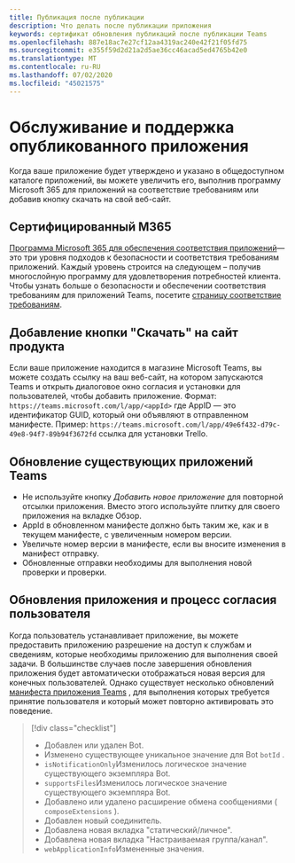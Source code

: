 ```yaml
---
title: Публикация после публикации
description: Что делать после публикации приложения
keywords: сертификат обновления публикаций после публикации Teams
ms.openlocfilehash: 887e18ac7e27cf12aa4319ac240e42f21f05fd75
ms.sourcegitcommit: e355f59d2d21a2d5ae36cc46acad5ed4765b42e0
ms.translationtype: MT
ms.contentlocale: ru-RU
ms.lasthandoff: 07/02/2020
ms.locfileid: "45021575"
---
```

# <a name="maintain-and-support-your-published-app"></a>Обслуживание и поддержка опубликованного приложения 

Когда ваше приложение будет утверждено и указано в общедоступном каталоге приложений, вы можете увеличить его, выполнив программу Microsoft 365 для приложений на соответствие требованиям или добавив кнопку скачать на свой веб-сайт.

## <a name="m365-certified"></a>Сертифицированный M365

[Программа Microsoft 365 для обеспечения соответствия приложений](./application-certification.md)— это три уровня подходов к безопасности и соответствия требованиям приложений. Каждый уровень строится на следующем – получив многослойную программу для удовлетворения потребностей клиента. Чтобы узнать больше о безопасности и обеспечении соответствия требованиям для приложений Teams, посетите [страницу соответствие требованиям](https://docs.microsoft.com/microsoft-365-app-certification/teams/teams-apps).

## <a name="add-a-download-button-to-your-product-site"></a>Добавление кнопки "Скачать" на сайт продукта

Если ваше приложение находится в магазине Microsoft Teams, вы можете создать ссылку на ваш веб-сайт, на котором запускаются Teams и открыть диалоговое окно согласия и установки для пользователей, чтобы добавить приложение.
Формат: `https://teams.microsoft.com/l/app/<appId>` где AppID — это идентификатор GUID, который они объявляют в отправленном манифесте.
Пример: `https://teams.microsoft.com/l/app/49e6f432-d79c-49e8-94f7-89b94f3672fd` ссылка для установки Trello.

## <a name="updating-your-existing-teams-app"></a>Обновление существующих приложений Teams

* Не используйте кнопку *Добавить новое приложение* для повторной отсылки приложения. Вместо этого используйте плитку для своего приложения на вкладке Обзор.
* AppId в обновленном манифесте должно быть таким же, как и в текущем манифесте, с увеличенным номером версии.
* Увеличьте номер версии в манифесте, если вы вносите изменения в манифест отправку.
* Обновленные отправки необходимы для выполнения новой проверки и проверки.

## <a name="app-updates-and-the-user-consent-flow"></a>Обновления приложения и процесс согласия пользователя

Когда пользователь устанавливает приложение, вы можете предоставить приложению разрешение на доступ к службам и сведениям, которые необходимы приложению для выполнения своей задачи. В большинстве случаев после завершения обновления приложения будет автоматически отображаться новая версия для конечных пользователей. Однако существует несколько обновлений [манифеста приложения Teams](../../../../resources/schema/manifest-schema.md) , для выполнения которых требуется принятие пользователя и который может повторно активировать это поведение.

 >[!div class="checklist"]
>
> * Добавлен или удален Bot.
> * Изменено существующее уникальное значение для Bot `botId` .
> * `isNotificationOnly`Изменилось логическое значение существующего экземпляра Bot.
> * `supportsFiles`Изменилось логическое значение существующего экземпляра Bot.
> * Добавлено или удалено расширение обмена сообщениями ( `composeExtensions` ).
> * Добавлен новый соединитель.
> * Добавлена новая вкладка "статический/личное".
> * Добавлена новая вкладка "Настраиваемая группа/канал".
> * `webApplicationInfo`Измененные значения.
>
